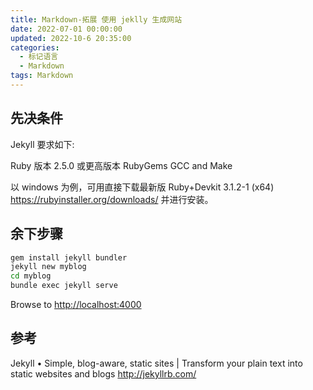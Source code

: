 ```yaml
---
title: Markdown-拓展 使用 jeklly 生成网站
date: 2022-07-01 00:00:00
updated: 2022-10-6 20:35:00
categories:
  - 标记语言
  - Markdown
tags: Markdown
---
```


## 先决条件

Jekyll 要求如下:

Ruby 版本 2.5.0 或更高版本
RubyGems
GCC and Make

以 windows 为例，可用直接下载最新版 Ruby+Devkit 3.1.2-1 (x64) <https://rubyinstaller.org/downloads/> 并进行安装。

## 余下步骤

```sh
gem install jekyll bundler
jekyll new myblog
cd myblog
bundle exec jekyll serve
```

Browse to <http://localhost:4000>

## 参考

Jekyll • Simple, blog-aware, static sites | Transform your plain text into static websites and blogs
<http://jekyllrb.com/>
